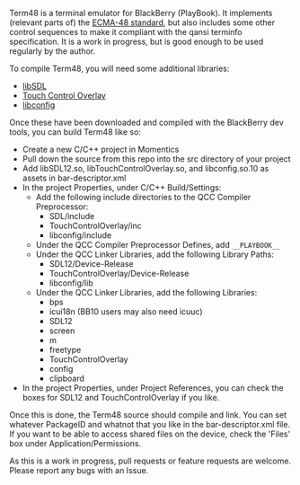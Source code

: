 Term48 is a terminal emulator for BlackBerry (PlayBook). It implements (relevant parts of) the [ECMA-48 standard][ecma], but also includes some other control sequences to make it compliant with the qansi terminfo specification. It is a work in progress, but is good enough to be used regularly by the author.

To compile Term48, you will need some additional libraries:

* [libSDL][libsdl]
* [Touch Control Overlay][tco]
* [libconfig][libconfig]

Once these have been downloaded and compiled with the BlackBerry dev tools, you can build Term48 like so:

* Create a new C/C++ project in Momentics
* Pull down the source from this repo into the src directory of your project
* Add libSDL12.so, libTouchControlOverlay.so, and libconfig.so.10 as assets in bar-descriptor.xml
* In the project Properties, under C/C++ Build/Settings:
    * Add the following include directories to the QCC Compiler Preprocessor:
        * SDL/include
        * TouchControlOverlay/inc
        * libconfig/include
    * Under the QCC Compiler Preprocessor Defines, add `__PLAYBOOK__`
    * Under the QCC Linker Libraries, add the following Library Paths:
        * SDL12/Device-Release
        * TouchControlOverlay/Device-Release
        * libconfig/lib
    * Under the QCC Linker Libraries, add the following Libraries:
        * bps
        * icui18n (BB10 users may also need icuuc)
        * SDL12
        * screen
        * m
        * freetype
        * TouchControlOverlay
        * config
        * clipboard
* In the project Properties, under Project References, you can check the boxes for SDL12 and TouchControlOverlay if you like.

Once this is done, the Term48 source should compile and link. You can set whatever PackageID and whatnot that you like in the bar-descriptor.xml file. If you want to be able to access shared files on the device, check the 'Files' box under Application/Permissions.

As this is a work in progress, pull requests or feature requests are welcome. Please report any bugs with an Issue.

[ecma]: http://www.ecma-international.org/publications/standards/Ecma-048.htm
[libsdl]: https://github.com/mordak/SDL/tree/term48
[tco]: https://github.com/blackberry/TouchControlOverlay
[libconfig]: http://www.hyperrealm.com/libconfig/






